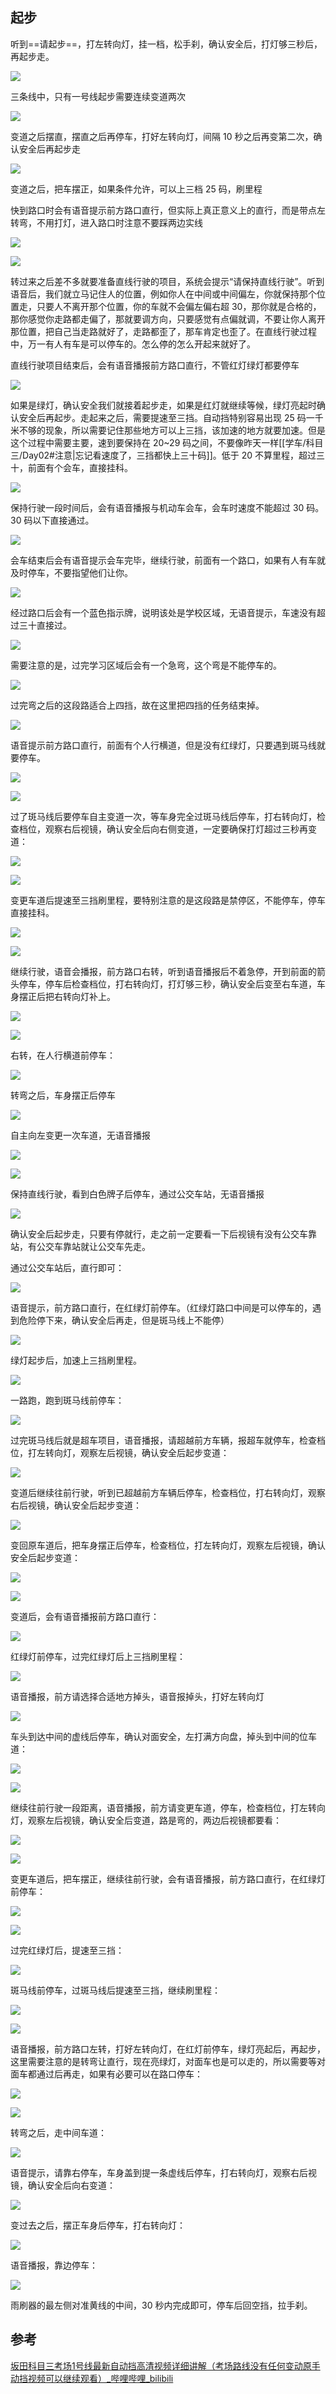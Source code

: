 ## 起步

听到==请起步==，打左转向灯，挂一档，松手刹，确认安全后，打灯够三秒后，再起步走。

![](../images/科三_路线一_00.png)

三条线中，只有一号线起步需要连续变道两次

![](../images/科三_路线一_01.png)

变道之后摆直，摆直之后再停车，打好左转向灯，间隔 10 秒之后再变第二次，确认安全后再起步走

![](../images/科三_路线一_02.png)

变道之后，把车摆正，如果条件允许，可以上三档 25 码，刷里程

快到路口时会有语音提示前方路口直行，但实际上真正意义上的直行，而是带点左转弯，不用打灯，进入路口时注意不要踩两边实线

![](../images/科三_路线一_03.png)

![](../images/科三_路线一_04.png)

转过来之后差不多就要准备直线行驶的项目，系统会提示“请保持直线行驶”。听到语音后，我们就立马记住人的位置，例如你人在中间或中间偏左，你就保持那个位置走，只要人不离开那个位置，你的车就不会偏左偏右超 30，那你就是合格的，那你感觉你走路都走偏了，那就要调方向，只要感觉有点偏就调，不要让你人离开那位置，把自己当走路就好了，走路都歪了，那车肯定也歪了。在直线行驶过程中，万一有人有车是可以停车的。怎么停的怎么开起来就好了。

直线行驶项目结束后，会有语音播报前方路口直行，不管红灯绿灯都要停车

![](../images/科三_路线一_05.png)

如果是绿灯，确认安全我们就接着起步走，如果是红灯就继续等候，绿灯亮起时确认安全后再起步。走起来之后，需要提速至三挡。自动挡特别容易出现 25 码一千米不够的现象，所以需要记住那些地方可以上三挡，该加速的地方就要加速。但是这个过程中需要主要，速到要保持在 20~29 码之间，不要像昨天一样[[学车/科目三/Day02#注意|忘记看速度了，三挡都快上三十码]]。低于 20 不算里程，超过三十，前面有个会车，直接挂科。

![](../images/科三_路线一_06.png)

保持行驶一段时间后，会有语音播报与机动车会车，会车时速度不能超过 30 码。30 码以下直接通过。

![](../images/科三_路线一_07.png)

会车结束后会有语音提示会车完毕，继续行驶，前面有一个路口，如果有人有车就及时停车，不要指望他们让你。

![](../images/科三_路线一_08.png)

经过路口后会有一个蓝色指示牌，说明该处是学校区域，无语音提示，车速没有超过三十直接过。

![](../images/科三_路线一_09.png)

需要注意的是，过完学习区域后会有一个急弯，这个弯是不能停车的。

![](../images/科三_路线一_10.png)

过完弯之后的这段路适合上四挡，故在这里把四挡的任务结束掉。

![](../images/科三_路线一_11.png)

语音提示前方路口直行，前面有个人行横道，但是没有红绿灯，只要遇到斑马线就要停车。

![](../images/科三_路线一_12.png)

![](../images/科三_路线一_13.png)

过了斑马线后要停车自主变道一次，等车身完全过斑马线后停车，打右转向灯，检查档位，观察右后视镜，确认安全后向右侧变道，一定要确保打灯超过三秒再变道：

![](../images/科三_路线一_14.png)

![](../images/科三_路线一_15.png)

变更车道后提速至三挡刷里程，要特别注意的是这段路是禁停区，不能停车，停车直接挂科。

![](../images/科三_路线一_16.png)

![](../images/科三_路线一_17.png)

继续行驶，语音会播报，前方路口右转，听到语音播报后不着急停，开到前面的箭头停车，停车后检查档位，打右转向灯，打灯够三秒，确认安全后变至右车道，车身摆正后把右转向灯补上。

![](../images/科三_路线一_18.png)

![](../images/科三_路线一_19.png)

右转，在人行横道前停车：

![](../images/科三_路线一_20.png)

转弯之后，车身摆正后停车

![](../images/科三_路线一_21.png)

自主向左变更一次车道，无语音播报

![](../images/科三_路线一_22.png)

![](../images/科三_路线一_23.png)

保持直线行驶，看到白色牌子后停车，通过公交车站，无语音播报

![](../images/科三_路线一_24.png)

确认安全后起步走，只要有停就行，走之前一定要看一下后视镜有没有公交车靠站，有公交车靠站就让公交车先走。

通过公交车站后，直行即可：

![](../images/科三_路线一_25.png)

语音提示，前方路口直行，在红绿灯前停车。（红绿灯路口中间是可以停车的，遇到危险停下来，确认安全后再走，但是斑马线上不能停）

![](../images/科三_路线一_26.png)

绿灯起步后，加速上三挡刷里程。

![](../images/科三_路线一_27.png)

一路跑，跑到斑马线前停车：

![](../images/科三_路线一_28.png)

过完斑马线后就是超车项目，语音播报，请超越前方车辆，报超车就停车，检查档位，打左转向灯，观察左后视镜，确认安全后起步变道：

![](../images/科三_路线一_29.png)

变道后继续往前行驶，听到已超越前方车辆后停车，检查档位，打右转向灯，观察右后视镜，确认安全后起步变道：

![](../images/科三_路线一_30.png)

变回原车道后，把车身摆正后停车，检查档位，打左转向灯，观察左后视镜，确认安全后起步变道：

![](../images/科三_路线一_31.png)

![](../images/科三_路线一_32.png)

变道后，会有语音播报前方路口直行：

![](../images/科三_路线一_33.png)

红绿灯前停车，过完红绿灯后上三挡刷里程：

![](../images/科三_路线一_34.png)

语音播报，前方请选择合适地方掉头，语音报掉头，打好左转向灯

![](../images/科三_路线一_35.png)

车头到达中间的虚线后停车，确认对面安全，左打满方向盘，掉头到中间的位车道：

![](../images/科三_路线一_36.png)

![](../images/科三_路线一_37.png)

继续往前行驶一段距离，语音播报，前方请变更车道，停车，检查档位，打左转向灯，观察左后视镜，确认安全后变道，路是弯的，两边后视镜都要看：

![](../images/科三_路线一_38.png)

![](../images/科三_路线一_39.png)

变更车道后，把车摆正，继续往前行驶，会有语音播报，前方路口直行，在红绿灯前停车：

![](../images/科三_路线一_40.png)

![](../images/科三_路线一_41.png)

过完红绿灯后，提速至三挡：

![](../images/科三_路线一_42.png)

斑马线前停车，过斑马线后提速至三挡，继续刷里程：

![](../images/科三_路线一_43.png)

![](../images/科三_路线一_44.png)

语音播报，前方路口左转，打好左转向灯，在红灯前停车，绿灯亮起后，再起步，这里需要注意的是转弯让直行，现在亮绿灯，对面车也是可以走的，所以需要等对面车都通过后再走，如果有必要可以在路口停车：

![](../images/科三_路线一_45.png)

![](../images/科三_路线一_46.png)

转弯之后，走中间车道：

![](../images/科三_路线一_47.png)

语音提示，请靠右停车，车身盖到提一条虚线后停车，打右转向灯，观察右后视镜，确认安全后向右变道：

![](../images/科三_路线一_48.png)

变过去之后，摆正车身后停车，打右转向灯：

![](../images/科三_路线一_49.png)

语音播报，靠边停车：

![](../images/科三_路线一_50.png)

雨刷器的最左侧对准黄线的中间，30 秒内完成即可，停车后回空挡，拉手刹。

## 参考

[坂田科目三考场1号线最新自动挡高清视频详细讲解（考场路线没有任何变动原手动挡视频可以继续观看）_哔哩哔哩_bilibili](https://www.bilibili.com/video/BV1Dx4y1W7FT/?spm_id_from=333.337.search-card.all.click&vd_source=081641abeed94aff322f0473e2c1773d)